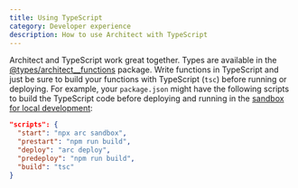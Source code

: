 ```yaml
---
title: Using TypeScript
category: Developer experience
description: How to use Architect with TypeScript
---
```


Architect and TypeScript work great together. Types are available in the [@types/architect\_\_functions](https://www.npmjs.com/package/@types/architect__functions) package. Write functions in TypeScript and just be sure to build your functions with TypeScript (`tsc`) before running or deploying. For example, your `package.json` might have the following scripts to build the TypeScript code before deploying and running in the [sandbox for local development](/docs/en/guides/developer-experience/local-development):

```json
"scripts": {
  "start": "npx arc sandbox",
  "prestart": "npm run build",
  "deploy": "arc deploy",
  "predeploy": "npm run build",
  "build": "tsc"
}
```
